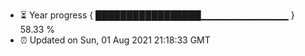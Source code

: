 - ⏳ Year progress { █████████████████▁▁▁▁▁▁▁▁▁▁▁▁▁ } 58.33 %
- ⏰ Updated on Sun, 01 Aug 2021 21:18:33 GMT


